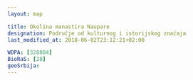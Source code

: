 ```yaml
---
layout: map

title: Okolina manastira Naupare
designation: Područje od kulturnog i istorijskog značaja
last_modified_at: 2018-06-02T23:12:21+02:00

WDPA: [328884]
BioRaS: [28]
geoSrbija:
---
```

